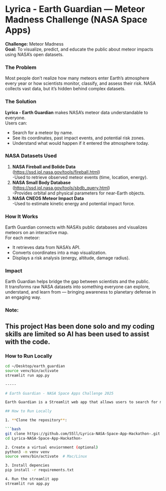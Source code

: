 # Lyrica - Earth Guardian — Meteor Madness Challenge (NASA Space Apps)

**Challenge:** Meteor Madness  
**Goal:** To visualize, predict, and educate the public about meteor impacts using NASA’s open datasets.  

### The Problem
Most people don’t realize how many meteors enter Earth’s atmosphere every year or how scientists monitor, classify, and assess their risk. NASA collects vast data, but it’s hidden behind complex datasets.

### The Solution
**Lyrica - Earth Guardian** makes NASA’s meteor data understandable to everyone.  
Users can:
- Search for a meteor by name.  
- See its coordinates, past impact events, and potential risk zones.  
- Understand what would happen if it entered the atmosphere today.

### NASA Datasets Used
1. **NASA Fireball and Bolide Data** (https://ssd.jpl.nasa.gov/tools/fireball.html)  
    -Used to retrieve observed meteor events (time, location, energy).  
2. **NASA Small Body Database** (https://ssd.jpl.nasa.gov/tools/sbdb_query.html)  
    -Provides orbital and physical parameters for near-Earth objects.  
3. **NASA CNEOS Meteor Impact Data**  
    -Used to estimate kinetic energy and potential impact force.

### How It Works
Earth Guardian connects with NASA’s public databases and visualizes meteors on an interactive map.  
For each meteor:
- It retrieves data from NASA’s API.
- Converts coordinates into a map visualization.
- Displays a risk analysis (energy, altitude, damage radius).

### Impact
Earth Guardian helps bridge the gap between scientists and the public.  
It transforms raw NASA datasets into something everyone can explore, understand, and learn from — bringing awareness to planetary defense in an engaging way.

### Note: 
This project Has been done solo and my coding skills are limited so AI has been used to assist with the code.
---

### How to Run Locally
```bash
cd ~/Desktop/earth_guardian
source venv/bin/activate
streamlit run app.py

-----

# Earth Guardian - NASA Space Apps Challenge 2025

Earth Guardian is a Streamlit web app that allows users to search for meteors by name and see impact data, risk levels, and expected effects. The project uses NASA-provided meteor data.

## How to Run Locally

1. **Clone the repository**:

```bash
git clone https://github.com/55ll/Lyrica-NASA-Space-App-Hackathon-.git
cd Lyrica-NASA-Space-App-Hackathon-

2. Create a virtual enviornment (optional)
python3 -m venv venv
source venv/bin/activate  # Mac/Linux

3. Install depencies
pip install -r requirements.txt

4. Run the streamlit app
streamlit run app.py



